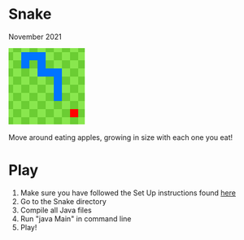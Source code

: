 # Snake
November 2021

![alt text](https://github.com/LiljaKiiski/Arcade/blob/master/images/snake.png)

Move around eating apples, growing in size with each one you eat! 

# Play
1. Make sure you have followed the Set Up instructions found [here](https://github.com/LiljaKiiski/Arcade/blob/master/README.md)
2. Go to the Snake directory
3. Compile all Java files
4. Run "java Main" in command line
5. Play!
